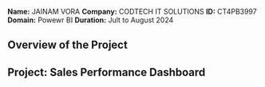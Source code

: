 **Name:** JAINAM VORA
**Company:** CODTECH IT SOLUTIONS
**ID:** CT4PB3997
**Domain:** Powewr BI
**Duration:** Jult to August 2024

## Overview of the Project
## Project: Sales Performance Dashboard
